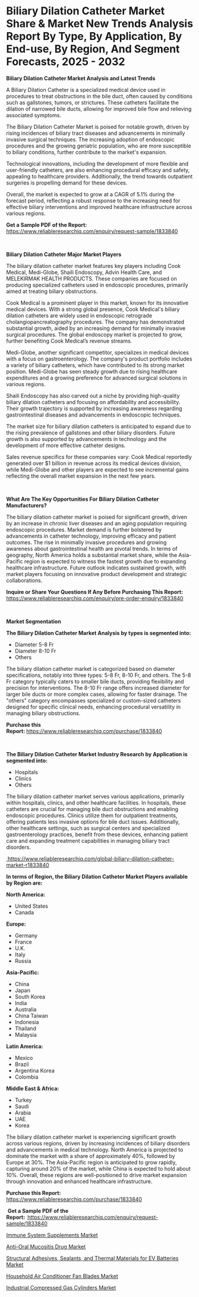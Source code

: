 <p><h1>Biliary Dilation Catheter Market Share & Market New Trends Analysis Report By Type, By Application, By End-use, By Region, And Segment Forecasts, 2025 - 2032</h1></p><p><strong>Biliary Dilation Catheter Market Analysis and Latest Trends</strong></p>
<p><p>A Biliary Dilation Catheter is a specialized medical device used in procedures to treat obstructions in the bile duct, often caused by conditions such as gallstones, tumors, or strictures. These catheters facilitate the dilation of narrowed bile ducts, allowing for improved bile flow and relieving associated symptoms. </p><p>The Biliary Dilation Catheter Market is poised for notable growth, driven by rising incidences of biliary tract diseases and advancements in minimally invasive surgical techniques. The increasing adoption of endoscopic procedures and the growing geriatric population, who are more susceptible to biliary conditions, further contribute to the market's expansion. </p><p>Technological innovations, including the development of more flexible and user-friendly catheters, are also enhancing procedural efficacy and safety, appealing to healthcare providers. Additionally, the trend towards outpatient surgeries is propelling demand for these devices. </p><p>Overall, the market is expected to grow at a CAGR of 5.1% during the forecast period, reflecting a robust response to the increasing need for effective biliary interventions and improved healthcare infrastructure across various regions.</p></p>
<p><strong>Get a Sample PDF of the Report:&nbsp;</strong> <a href="https://www.reliableresearchiq.com/enquiry/request-sample/1833840?utm_campaign=1896&utm_medium=2&utm_source=Github&utm_content=ia&utm_term=01012025&utm_id=biliary-dilation-catheter">https://www.reliableresearchiq.com/enquiry/request-sample/1833840</a></p>
<p>&nbsp;</p>
<p><strong>Biliary Dilation Catheter Major Market Players</strong></p>
<p><p>The biliary dilation catheter market features key players including Cook Medical, Medi-Globe, Shaili Endoscopy, Advin Health Care, and MELEKIRMAK HEALTH PRODUCTS. These companies are focused on producing specialized catheters used in endoscopic procedures, primarily aimed at treating biliary obstructions.</p><p>Cook Medical is a prominent player in this market, known for its innovative medical devices. With a strong global presence, Cook Medical's biliary dilation catheters are widely used in endoscopic retrograde cholangiopancreatography procedures. The company has demonstrated substantial growth, aided by an increasing demand for minimally invasive surgical procedures. The global endoscopy market is projected to grow, further benefiting Cook Medical’s revenue streams.</p><p>Medi-Globe, another significant competitor, specializes in medical devices with a focus on gastroenterology. The company's product portfolio includes a variety of biliary catheters, which have contributed to its strong market position. Medi-Globe has seen steady growth due to rising healthcare expenditures and a growing preference for advanced surgical solutions in various regions.</p><p>Shaili Endoscopy has also carved out a niche by providing high-quality biliary dilation catheters and focusing on affordability and accessibility. Their growth trajectory is supported by increasing awareness regarding gastrointestinal diseases and advancements in endoscopic techniques.</p><p>The market size for biliary dilation catheters is anticipated to expand due to the rising prevalence of gallstones and other biliary disorders. Future growth is also supported by advancements in technology and the development of more effective catheter designs.</p><p>Sales revenue specifics for these companies vary: Cook Medical reportedly generated over $1 billion in revenue across its medical devices division, while Medi-Globe and other players are expected to see incremental gains reflecting the overall market expansion in the next few years.</p></p>
<p>&nbsp;</p>
<p><strong>What Are The Key Opportunities For Biliary Dilation Catheter Manufacturers?</strong></p>
<p><p>The biliary dilation catheter market is poised for significant growth, driven by an increase in chronic liver diseases and an aging population requiring endoscopic procedures. Market demand is further bolstered by advancements in catheter technology, improving efficacy and patient outcomes. The rise in minimally invasive procedures and growing awareness about gastrointestinal health are pivotal trends. In terms of geography, North America holds a substantial market share, while the Asia-Pacific region is expected to witness the fastest growth due to expanding healthcare infrastructure. Future outlook indicates sustained growth, with market players focusing on innovative product development and strategic collaborations.</p></p>
<p><strong>Inquire or Share Your Questions If Any Before Purchasing This Report:</strong> <a href="https://www.reliableresearchiq.com/enquiry/pre-order-enquiry/1833840?utm_campaign=1896&utm_medium=2&utm_source=Github&utm_content=ia&utm_term=01012025&utm_id=biliary-dilation-catheter">https://www.reliableresearchiq.com/enquiry/pre-order-enquiry/1833840</a></p>
<p>&nbsp;</p>
<p><strong>Market Segmentation</strong></p>
<p><strong>The Biliary Dilation Catheter Market Analysis by types is segmented into:</strong></p>
<p><ul><li>Diameter 5-8 Fr</li><li>Diameter 8-10 Fr</li><li>Others</li></ul></p>
<p><p>The biliary dilation catheter market is categorized based on diameter specifications, notably into three types: 5-8 Fr, 8-10 Fr, and others. The 5-8 Fr category typically caters to smaller bile ducts, providing flexibility and precision for interventions. The 8-10 Fr range offers increased diameter for larger bile ducts or more complex cases, allowing for faster drainage. The "others" category encompasses specialized or custom-sized catheters designed for specific clinical needs, enhancing procedural versatility in managing biliary obstructions.</p></p>
<p><strong>Purchase this Report:&nbsp;</strong><a href="https://www.reliableresearchiq.com/purchase/1833840?utm_campaign=1896&utm_medium=2&utm_source=Github&utm_content=ia&utm_term=01012025&utm_id=biliary-dilation-catheter">https://www.reliableresearchiq.com/purchase/1833840</a></p>
<p>&nbsp;</p>
<p><strong>The Biliary Dilation Catheter Market Industry Research by Application is segmented into:</strong></p>
<p><ul><li>Hospitals</li><li>Clinics</li><li>Others</li></ul></p>
<p><p>The biliary dilation catheter market serves various applications, primarily within hospitals, clinics, and other healthcare facilities. In hospitals, these catheters are crucial for managing bile duct obstructions and enabling endoscopic procedures. Clinics utilize them for outpatient treatments, offering patients less invasive options for bile duct issues. Additionally, other healthcare settings, such as surgical centers and specialized gastroenterology practices, benefit from these devices, enhancing patient care and expanding treatment capabilities in managing biliary tract disorders.</p></p>
<p><a href="https://www.reliableresearchiq.com/global-biliary-dilation-catheter-market-r1833840?utm_campaign=1896&utm_medium=2&utm_source=Github&utm_content=ia&utm_term=01012025&utm_id=biliary-dilation-catheter">&nbsp;https://www.reliableresearchiq.com/global-biliary-dilation-catheter-market-r1833840</a></p>
<p><strong>In terms of Region, the Biliary Dilation Catheter Market Players available by Region are:</strong></p>
<p>
    <p> <strong> North America: </strong>
        <ul>
            <li>United States</li>
            <li>Canada</li>
        </ul>
        </p> 
    <p> <strong> Europe: </strong>
        <ul>
            <li>Germany</li>
            <li>France</li>
            <li>U.K.</li>
            <li>Italy</li>
            <li>Russia</li>
        </ul>
        </p> 
    <p> <strong> Asia-Pacific: </strong>
        <ul>
            <li>China</li>
            <li>Japan</li>
            <li>South Korea</li>
            <li>India</li>
            <li>Australia</li>
            <li>China Taiwan</li>
            <li>Indonesia</li>
            <li>Thailand</li>
            <li>Malaysia</li>
        </ul>
        </p> 
    <p> <strong> Latin America: </strong>
        <ul>
            <li>Mexico</li>
            <li>Brazil</li>
            <li>Argentina Korea</li>
            <li>Colombia</li>
        </ul>
        </p> 
    <p> <strong> Middle East & Africa: </strong>
        <ul>
            <li>Turkey</li>
            <li>Saudi</li>
            <li>Arabia</li>
            <li>UAE</li>
            <li>Korea</li>
        </ul>
    </p>
    </p>
<p><p>The biliary dilation catheter market is experiencing significant growth across various regions, driven by increasing incidences of biliary disorders and advancements in medical technology. North America is projected to dominate the market with a share of approximately 40%, followed by Europe at 30%. The Asia-Pacific region is anticipated to grow rapidly, capturing around 20% of the market, while China is expected to hold about 10%. Overall, these regions are well-positioned to drive market expansion through innovation and enhanced healthcare infrastructure.</p></p>
<p><strong>Purchase this Report: </strong><a href="https://www.reliableresearchiq.com/purchase/1833840?utm_campaign=1896&utm_medium=2&utm_source=Github&utm_content=ia&utm_term=01012025&utm_id=biliary-dilation-catheter">https://www.reliableresearchiq.com/purchase/1833840</a></p>
<p>&nbsp;<strong>Get a Sample PDF of the Report:&nbsp;&nbsp;</strong><a href="https://www.reliableresearchiq.com/enquiry/request-sample/1833840?utm_campaign=1896&utm_medium=2&utm_source=Github&utm_content=ia&utm_term=01012025&utm_id=biliary-dilation-catheter">https://www.reliableresearchiq.com/enquiry/request-sample/1833840</a></p>
<p><strong></strong></p>
<p><p><a href="https://www.linkedin.com/pulse/projected-cagr-95-immune-system-supplements-market-analysis-9nfff?utm_campaign=1896&utm_medium=2&utm_source=Github&utm_content=ia&utm_term=01012025&utm_id=biliary-dilation-catheter">Immune System Supplements Market</a></p><p><a href="https://www.linkedin.com/pulse/antioral-mucositis-drug-market-metrics-like-size-growth-share-aej2f?utm_campaign=1896&utm_medium=2&utm_source=Github&utm_content=ia&utm_term=01012025&utm_id=biliary-dilation-catheter">Anti–Oral Mucositis Drug Market</a></p><p><a href="https://www.linkedin.com/pulse/structural-adhesives-sealants-thermal-materials-ev-batteries-yq6zf?utm_campaign=1896&utm_medium=2&utm_source=Github&utm_content=ia&utm_term=01012025&utm_id=biliary-dilation-catheter">Structural Adhesives, Sealants, and Thermal Materials for EV Batteries Market</a></p><p><a href="https://github.com/barnickclara79/Market-Research-Report-List-1/blob/main/household-air-conditioner-fan-blades-market.md?utm_campaign=1896&utm_medium=2&utm_source=Github&utm_content=ia&utm_term=01012025&utm_id=biliary-dilation-catheter">Household Air Conditioner Fan Blades Market</a></p><p><a href="https://github.com/domoniqueluoma76/Market-Research-Report-List-1/blob/main/industrial-compressed-gas-cylinders-market.md?utm_campaign=1896&utm_medium=2&utm_source=Github&utm_content=ia&utm_term=01012025&utm_id=biliary-dilation-catheter">Industrial Compressed Gas Cylinders Market</a></p></p>